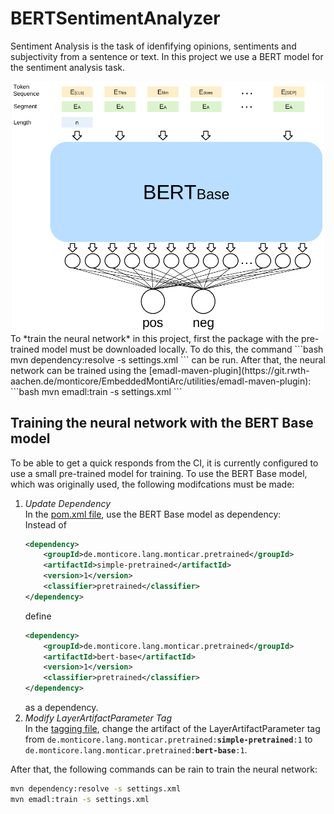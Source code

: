 # BERTSentimentAnalyzer

Sentiment Analysis is the task of idenfifying opinions, sentiments and subjectivity from a sentence or text. In this project we use a BERT 
model for the sentiment analysis task.
<div align="center">
    <img src="/resources/bert.pdf" width="500"/>
</div>
To *train the neural network* in this project, first the package with the pre-trained model must be downloaded locally. To do this, the command 
```bash
mvn dependency:resolve -s settings.xml
```
can be run.  
After that, the neural network can be trained using the [emadl-maven-plugin](https://git.rwth-aachen.de/monticore/EmbeddedMontiArc/utilities/emadl-maven-plugin):
```bash
mvn emadl:train -s settings.xml
```

## Training the neural network with the BERT Base model
To be able to get a quick responds from the CI, it is currently configured to use a small pre-trained model for training. To use the BERT Base model, which was originally used, the following modifcations must be made:
1. *Update Dependency*  
    In the [pom.xml file](https://git.rwth-aachen.de/monticore/EmbeddedMontiArc/applications/bertsentimentanalyzer/-/blob/master/pom.xml), use the BERT Base model as dependency:  
    Instead of 
    ```xml
    <dependency>
        <groupId>de.monticore.lang.monticar.pretrained</groupId>
        <artifactId>simple-pretrained</artifactId>
        <version>1</version>
        <classifier>pretrained</classifier>
    </dependency>
    ```
    define
    ```xml
    <dependency>
        <groupId>de.monticore.lang.monticar.pretrained</groupId>
        <artifactId>bert-base</artifactId>
        <version>1</version>
        <classifier>pretrained</classifier>
    </dependency>
    ```
    as a dependency.
2. *Modify LayerArtifactParameter Tag*  
    In the [tagging file](https://git.rwth-aachen.de/monticore/EmbeddedMontiArc/applications/bertsentimentanalyzer/-/blob/master/src/main/emadl/sentimentanalyzer/sentimentanalyzer.tag), change the artifact of the LayerArtifactParameter tag from `de.monticore.lang.monticar.pretrained:`**`simple-pretrained`**`:1` to `de.monticore.lang.monticar.pretrained:`**`bert-base`**`:1`.

After that, the following commands can be rain to train the neural network:
```bash
mvn dependency:resolve -s settings.xml  
mvn emadl:train -s settings.xml
```
